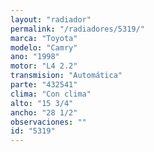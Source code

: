 ```yaml
---
layout: "radiador"
permalink: "/radiadores/5319/"
marca: "Toyota"
modelo: "Camry"
ano: "1998"
motor: "L4 2.2"
transmision: "Automática"
parte: "432541"
clima: "Con clima"
alto: "15 3/4"
ancho: "28 1/2"
observaciones: ""
id: "5319"
---
```


